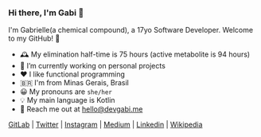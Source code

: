 ### Hi there, I'm Gabi 👋

I'm Gabrielle(a chemical compound), a 17yo Software Developer. Welcome to my GitHub! 🙂

- 🕰 My elimination half-time is 75 hours (active metabolite is 94 hours)
- 🔭 I’m currently working on personal projects
- ❤ I like functional programming
- 🇧🇷 I'm from Minas Gerais, Brasil
- 😀 My pronouns are `she/her`
- 💡 My main language is Kotlin
- 📮 Reach me out at <a href="mailto:hello@devgabi.me">hello@devgabi.me</a>

[GitLab](https://github.com/atomoxetine) |
[Twitter](https://twitter.com/gabrielleeg1) |
[Instagram](https://www.instagram.com/gabrielle1guim) |
[Medium](https://medium.com/@gabrielleeg1) |
[Linkedin](https://www.linkedin.com/in/gabrielle-guimar%C3%A3es-1aa393233/) |
[Wikipedia](https://en.wikipedia.org/wiki/Aripiprazole)
